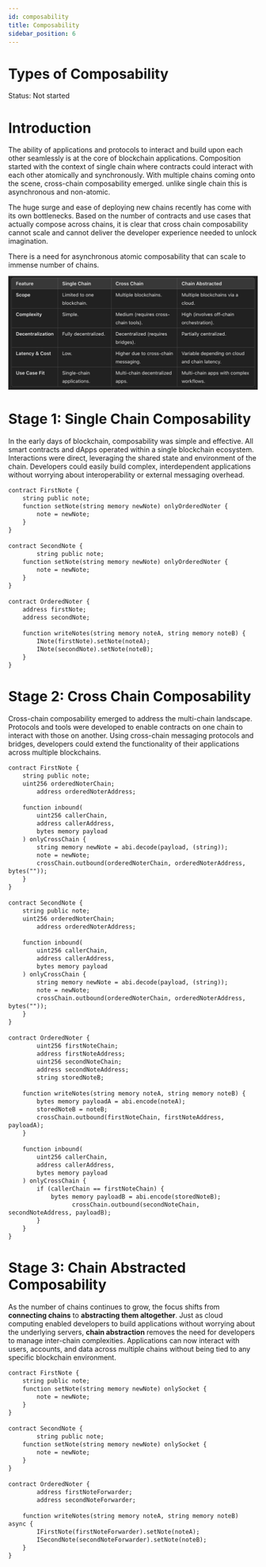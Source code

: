 ```yaml
---
id: composability
title: Composability
sidebar_position: 6
---
```


# Types of Composability

Status: Not started

# Introduction

The ability of applications and protocols to interact and build upon each other seamlessly is at the core of blockchain applications. Composition started with the context of single chain where contracts could interact with each other atomically and synchronously. With multiple chains coming onto the scene, cross-chain composability emerged. unlike single chain this is asynchronous and non-atomic.

The huge surge and ease of deploying new chains recently has come with its own bottlenecks. Based on the number of contracts and use cases that actually compose across chains, it is clear that cross chain composability cannot scale and cannot deliver the developer experience needed to unlock imagination.

There is a need for asynchronous atomic composability that can scale to immense number of chains.

![composability.png](../static/img/composability.png)

# Stage 1: Single Chain Composability

In the early days of blockchain, composability was simple and effective. All smart contracts and dApps operated within a single blockchain ecosystem. Interactions were direct, leveraging the shared state and environment of the chain. Developers could easily build complex, interdependent applications without worrying about interoperability or external messaging overhead.

```solidity
contract FirstNote {
    string public note;
    function setNote(string memory newNote) onlyOrderedNoter {
        note = newNote;
    }
}

contract SecondNote {
		string public note;
    function setNote(string memory newNote) onlyOrderedNoter {
        note = newNote;
    }
}

contract OrderedNoter {
    address firstNote;
    address secondNote;

    function writeNotes(string memory noteA, string memory noteB) {
        INote(firstNote).setNote(noteA);
        INote(secondNote).setNote(noteB);
    }
}
```

# Stage 2: Cross Chain Composability

Cross-chain composability emerged to address the multi-chain landscape. Protocols and tools were developed to enable contracts on one chain to interact with those on another. Using cross-chain messaging protocols and bridges, developers could extend the functionality of their applications across multiple blockchains.

```solidity
contract FirstNote {
    string public note;
    uint256 orderedNoterChain;
		address orderedNoterAddress;

    function inbound(
        uint256 callerChain,
        address callerAddress,
        bytes memory payload
    ) onlyCrossChain {
        string memory newNote = abi.decode(payload, (string));
        note = newNote;
        crossChain.outbound(orderedNoterChain, orderedNoterAddress, bytes(""));
    }
}

contract SecondNote {
    string public note;
    uint256 orderedNoterChain;
		address orderedNoterAddress;

    function inbound(
        uint256 callerChain,
        address callerAddress,
        bytes memory payload
    ) onlyCrossChain {
        string memory newNote = abi.decode(payload, (string));
        note = newNote;
        crossChain.outbound(orderedNoterChain, orderedNoterAddress, bytes(""));
    }
}

contract OrderedNoter {
		uint256 firstNoteChain;
		address firstNoteAddress;
		uint256 secondNoteChain;
		address secondNoteAddress;
		string storedNoteB;

    function writeNotes(string memory noteA, string memory noteB) {
        bytes memory payloadA = abi.encode(noteA);
        storedNoteB = noteB;
        crossChain.outbound(firstNoteChain, firstNoteAddress, payloadA);
    }

    function inbound(
        uint256 callerChain,
        address callerAddress,
        bytes memory payload
    ) onlyCrossChain {
        if (callerChain == firstNoteChain) {
            bytes memory payloadB = abi.encode(storedNoteB);
			      crossChain.outbound(secondNoteChain, secondNoteAddress, payloadB);
        }
    }
}
```

# Stage 3: Chain Abstracted Composability

As the number of chains continues to grow, the focus shifts from **connecting chains** to **abstracting them altogether**. Just as cloud computing enabled developers to build applications without worrying about the underlying servers, **chain abstraction** removes the need for developers to manage inter-chain complexities. Applications can now interact with users, accounts, and data across multiple chains without being tied to any specific blockchain environment.

```solidity
contract FirstNote {
    string public note;
    function setNote(string memory newNote) onlySocket {
        note = newNote;
    }
}

contract SecondNote {
		string public note;
    function setNote(string memory newNote) onlySocket {
        note = newNote;
    }
}

contract OrderedNoter {
		address firstNoteForwarder;
		address secondNoteForwarder;

    function writeNotes(string memory noteA, string memory noteB) async {
        IFirstNote(firstNoteForwarder).setNote(noteA);
        ISecondNote(secondNoteForwarder).setNote(noteB);
    }
}
```
